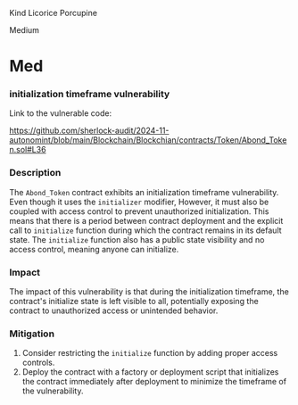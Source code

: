 Kind Licorice Porcupine

Medium

# Med

### initialization timeframe vulnerability 

Link to the vulnerable code:

https://github.com/sherlock-audit/2024-11-autonomint/blob/main/Blockchain/Blockchian/contracts/Token/Abond_Token.sol#L36

### Description
The `Abond_Token` contract exhibits an initialization timeframe vulnerability. Even though it uses the `initializer`  modifier, However, it must also be coupled with access control to prevent unauthorized initialization.
This means that there is a period between contract deployment and the explicit call to `initialize` function during which the contract remains in its default state. The `initialize` function also has a public state visibility and no access control, meaning anyone can initialize. 

### Impact
The impact of this vulnerability is that during the initialization timeframe, the contract's initialize state is  left  visible to all, potentially exposing the contract to unauthorized access or unintended behavior.

### Mitigation
1. Consider restricting the `initialize` function by adding proper access controls.
2. Deploy the contract with a factory or deployment script that initializes the contract immediately after deployment to minimize the timeframe of the vulnerability.


